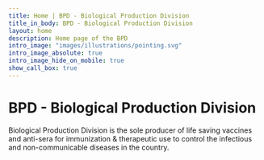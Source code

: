 ```yaml
---
title: Home | BPD - Biological Production Division
title_in_body: BPD - Biological Production Division
layout: home
description: Home page of the BPD
intro_image: "images/illustrations/pointing.svg"
intro_image_absolute: true
intro_image_hide_on_mobile: true
show_call_box: true
---
```


# BPD - Biological Production Division

Biological Production Division is the sole producer of life saving vaccines and anti-sera for immunization & therapeutic use to control the infectious and non-communicable diseases in the country.

